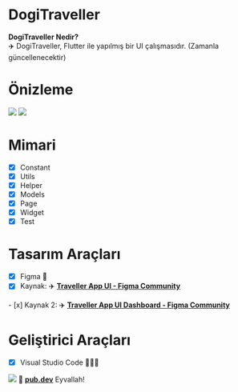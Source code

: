 # DogiTraveller

<b>DogiTraveller Nedir?</b>
<br>
✈️  DogiTraveller, Flutter ile yapılmış bir UI çalışmasıdır.
(Zamanla güncellenecektir)


# Önizleme
![](https://i.hizliresim.com/4223dyk.png)
![](https://i.hizliresim.com/ofeiwfq.png)

# Mimari

- [x] Constant
- [x] Utils
- [x] Helper
- [x] Models
- [x] Page
- [x] Widget
- [x] Test

# Tasarım Araçları

- [x] Figma 🎨
- [x] Kaynak: ✈️ <a href="https://www.figma.com/community/file/1124290582495758496" target="_blank"><b>Traveller App UI - Figma Community</b>
</a>
- [x] Kaynak 2: ✈️ <a href="https://www.figma.com/community/file/1134044778950553416" target="_blank"><b>Traveller App UI Dashboard - Figma Community</b>
</a>



# Geliştirici Araçları

- [x] Visual Studio Code 👨🏼‍💻

<img src="https://media4.giphy.com/media/EOpZ7XsVfTN2E/giphy.gif" />
💙 <a href="https://pub.dev/" target="_blank"><b>pub.dev</b></a> Eyvallah!
